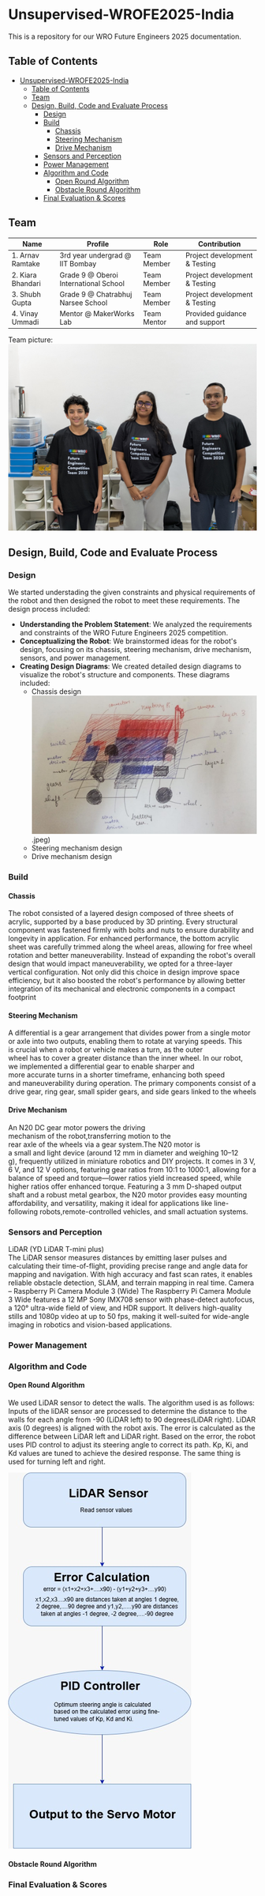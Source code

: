 # Unsupervised-WROFE2025-India
This is a repository for our WRO Future Engineers 2025 documentation. 

## Table of Contents
- [Unsupervised-WROFE2025-India](#unsupervised-wrofe2025-india)
  - [Table of Contents](#table-of-contents)
  - [Team](#team)
  - [Design, Build, Code and Evaluate Process](#design-build-code-and-evaluate-process)
    - [Design](#design)
    - [Build](#build)
      - [Chassis](#chassis)
      - [Steering Mechanism](#steering-mechanism)
      - [Drive Mechanism](#drive-mechanism)
    - [Sensors and Perception](#sensors-and-perception)
    - [Power Management](#power-management)
    - [Algorithm and Code](#algorithm-and-code)
      - [Open Round Algorithm](#open-round-algorithm)
      - [Obstacle Round Algorithm](#obstacle-round-algorithm)
    - [Final Evaluation \& Scores](#final-evaluation--scores)

## Team

|Name|Profile|Role|Contribution|
|---|---|---|---|
|1. Arnav Ramtake| 3rd year undergrad @ IIT Bombay|Team Member|Project development & Testing|
|2. Kiara Bhandari| Grade 9 @ Oberoi International School|Team Member|Project development & Testing|
|3. Shubh Gupta| Grade 9 @ Chatrabhuj Narsee School|Team Member|Project development & Testing|
|4. Vinay Ummadi|Mentor @ MakerWorks Lab|Team Mentor|Provided guidance and support|

Team picture:
![Team Picture](/t-photos/team_photo1.jpeg)

## Design, Build, Code and Evaluate Process

### Design 
We started understading the given constraints and physical requirements of the robot and then designed the robot to meet these requirements. The design process included:
- **Understanding the Problem Statement**: We analyzed the requirements and constraints of the WRO Future Engineers 2025 competition.
- **Conceptualizing the Robot**: We brainstormed ideas for the robot's design, focusing on its chassis, steering mechanism, drive mechanism, sensors, and power management.
- **Creating Design Diagrams**: We created detailed design diagrams to visualize the robot's structure and components. These diagrams included:
  - Chassis design
  ![Team Picture](/schemes/addl/chasis_design.jpeg)
  .jpeg)
  - Steering mechanism design
  - Drive mechanism design      

### Build


#### Chassis
The robot consisted of a layered design composed of three sheets of acrylic, supported by a base produced by 3D printing. Every structural component was fastened firmly with bolts and nuts to ensure durability and longevity in application. For enhanced performance, the bottom acrylic sheet was carefully trimmed along the wheel areas, allowing for free wheel rotation and better maneuverability. Instead of expanding the robot's overall design that would impact maneuverability, we opted for a three-layer vertical configuration. Not only did this choice in design improve space efficiency, but it also boosted the robot's performance by allowing better integration of its mechanical and electronic components in a compact footprint
#### Steering Mechanism
A differential is a gear arrangement that divides power from a single motor or axle into two outputs, enabling them to rotate at varying speeds. This is crucial when a robot or vehicle makes a turn, as the outer wheel has to cover a greater distance than the inner wheel. In our robot, we implemented a differential gear to enable sharper and more accurate turns in a shorter timeframe, enhancing both speed and maneuverability during operation. The primary components consist of a drive gear, ring gear, small spider gears, and side gears linked to the wheels
#### Drive Mechanism
An N20 DC gear motor powers the driving mechanism of the robot,transferring motion to the rear axle of the wheels via a gear system.The N20 motor is a small and light device (around 12 mm in diameter and weighing 10–12 g), frequently utilized in miniature robotics and DIY projects. It comes in 3 V, 6 V, and 12 V options, featuring gear ratios from 10:1 to 1000:1, allowing for a balance of speed and torque—lower ratios yield increased speed, while higher ratios offer enhanced torque. Featuring a 3 mm D-shaped output shaft and a robust metal gearbox, the N20 motor provides easy mounting affordability, and versatility, making it ideal for applications like line-following robots,remote-controlled vehicles, and small actuation systems.
### Sensors and Perception
LiDAR (YD LiDAR T-mini plus)  
The LiDAR sensor measures distances by emitting laser pulses and calculating their time-of-flight, providing precise range and angle data for mapping and navigation. With high accuracy and fast scan rates, it enables reliable obstacle detection, SLAM, and terrain mapping in real time.
Camera – Raspberry Pi Camera Module 3 (Wide)
The Raspberry Pi Camera Module 3 Wide features a 12 MP Sony IMX708 sensor with phase-detect autofocus, a 120° ultra-wide field of view, and HDR support. It delivers high-quality stills and 1080p video at up to 50 fps, making it well-suited for wide-angle imaging in robotics and vision-based applications.

### Power Management

### Algorithm and Code

#### Open Round Algorithm
We used LiDAR sensor to detect the walls. The algorithm used is as follows:
Inputs of the liDAR sensor are processed to determine the distance to the walls for each angle from -90 (LiDAR left) to 90 degrees(LiDAR right). LiDAR axis (0 degrees) is aligned with the robot axis. The error is calculated as the difference between LiDAR left and LiDAR right. Based on the error, the robot uses PID control to adjust its steering angle to correct its path. Kp, Ki, and Kd values are tuned to achieve the desired response. The same thing is used for turning left and right. 


![Flowchart](/schemes/addl/openroundalgorithm.jpeg)


#### Obstacle Round Algorithm

### Final Evaluation & Scores
